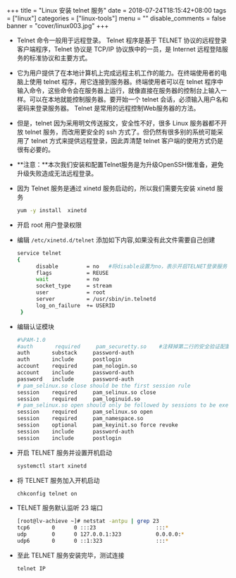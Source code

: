+++
title = "Linux 安装 telnet 服务"
date = 2018-07-24T18:15:42+08:00
tags = ["linux"]
categories = ["linux-tools"]
menu = ""
disable_comments = false
banner = "cover/linux003.jpg"
+++

- Telnet 命令一般用于远程登录。 Telnet 程序是基于 TELNET 协议的远程登录客户端程序，Telnet 协议是 TCP/IP 协议族中的一员，是 Internet 远程登陆服务的标准协议和主要方式。
- 它为用户提供了在本地计算机上完成远程主机工作的能力。在终端使用者的电脑上使用 telnet 程序，用它连接到服务器。终端使用者可以在 telnet 程序中输入命令，这些命令会在服务器上运行，就像直接在服务器的控制台上输入一样。可以在本地就能控制服务器。要开始一个 telnet 会话，必须输入用户名和密码来登录服务器。 Telnet 是常用的远程控制Web服务器的方法。
- 但是，telnet 因为采用明文传送报文，安全性不好，很多 Linux 服务器都不开放 telnet 服务，而改用更安全的 ssh 方式了。但仍然有很多别的系统可能采用了 telnet 方式来提供远程登录，因此弄清楚 telnet 客户端的使用方式仍是很有必要的。
  
- **注意：**本次我们安装和配置Telnet服务是为升级OpenSSH做准备，避免升级失败造成无法远程登录。

- 因为 Telnet 服务是通过 xinetd 服务启动的，所以我们需要先安装 xinetd 服务
  
  ```bash
  yum -y install  xinetd
  ```
- 开启 root 用户登录权限
- 编辑 `/etc/xinetd.d/telnet` 添加如下内容,如果没有此文件需要自己创建
  
  ```bash
  service telnet
  {
        disable         = no   #将disable设置为no，表示开启TELNET登录服务
        flags           = REUSE
        wait            = no
        socket_type     = stream
        user            = root
        server          = /usr/sbin/in.telnetd
        log_on_failure  += USERID
   }
  ```
- 编辑认证模块
  
  ```bash
  #%PAM-1.0
  #auth       required     pam_securetty.so    #注释掉第二行的安全验证配置，表示开启root用户登录权限
  auth       substack     password-auth
  auth       include      postlogin
  account    required     pam_nologin.so
  account    include      password-auth
  password   include      password-auth
  # pam_selinux.so close should be the first session rule
  session    required     pam_selinux.so close
  session    required     pam_loginuid.so
  # pam_selinux.so open should only be followed by sessions to be executed in the user context
  session    required     pam_selinux.so open
  session    required     pam_namespace.so
  session    optional     pam_keyinit.so force revoke
  session    include      password-auth
  session    include      postlogin
  ```
- 开启 TELNET 服务并设置开机启动
  
  ```bash
  systemctl start xinetd
  ```
- 将 TELNET 服务加入开机启动
  
  ```bash
  chkconfig telnet on
  ```
- TELNET 服务默认监听 23 端口
  
  ```bash
  [root@lv-achieve ~]# netstat -antpu | grep 23
  tcp6       0      0 :::23                   :::*                    LISTEN      45701/xinetd        
  udp        0      0 127.0.0.1:323           0.0.0.0:*                           681/chronyd         
  udp6       0      0 ::1:323                 :::*                                681/chronyd     
  ```
- 至此 TELNET 服务安装完毕，测试连接
  
  ```bash
  telnet IP
  ```



